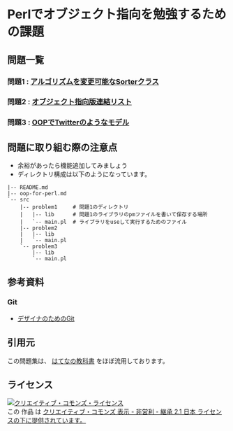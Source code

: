 # Perlでオブジェクト指向を勉強するための課題

## 問題一覧

### 問題1 : [アルゴリズムを変更可能なSorterクラス](https://github.com/ainame/Perl-OOP-Practices/blob/master/oop-for-perl.md#問題1)
### 問題2 : [オブジェクト指向版連結リスト](https://github.com/ainame/Perl-OOP-Practices/blob/master/oop-for-perl.md#問題2)
### 問題3 : [OOPでTwitterのようなモデル](https://github.com/ainame/Perl-OOP-Practices/blob/master/oop-for-perl.md#問題3オプション)

## 問題に取り組む際の注意点

* 余裕があったら機能追加してみましょう
* ディレクトリ構成は以下のようになっています。
``` text
|-- README.md
|-- oop-for-perl.md
`-- src
    |-- problem1     # 問題1のディレクトリ
    |   |-- lib      # 問題1のライブラリのpmファイルを書いて保存する場所
    |   `-- main.pl  # ライブラリをuseして実行するためのファイル
    |-- problem2
    |   |-- lib
    |   `-- main.pl
    `-- problem3
        |-- lib
        `-- main.pl
```

## 参考資料

### Git

* [デザイナのためのGit](https://github.com/hatena/Git-for-Designers)

## 引用元
この問題集は、
[はてなの教科書](https://github.com/hatena/Hatena-Textbook) をほぼ流用しております。

## ライセンス
<a rel="license" href="http://creativecommons.org/licenses/by-nc-sa/2.1/jp/"><img alt="クリエイティブ・コモンズ・ライセンス" style="border-width:0" src="http://i.creativecommons.org/l/by-nc-sa/2.1/jp/88x31.png" /></a><br />この 作品 は <a rel="license" href="http://creativecommons.org/licenses/by-nc-sa/2.1/jp/">クリエイティブ・コモンズ 表示 - 非営利 - 継承 2.1 日本 ライセンスの下に提供されています。</a>
